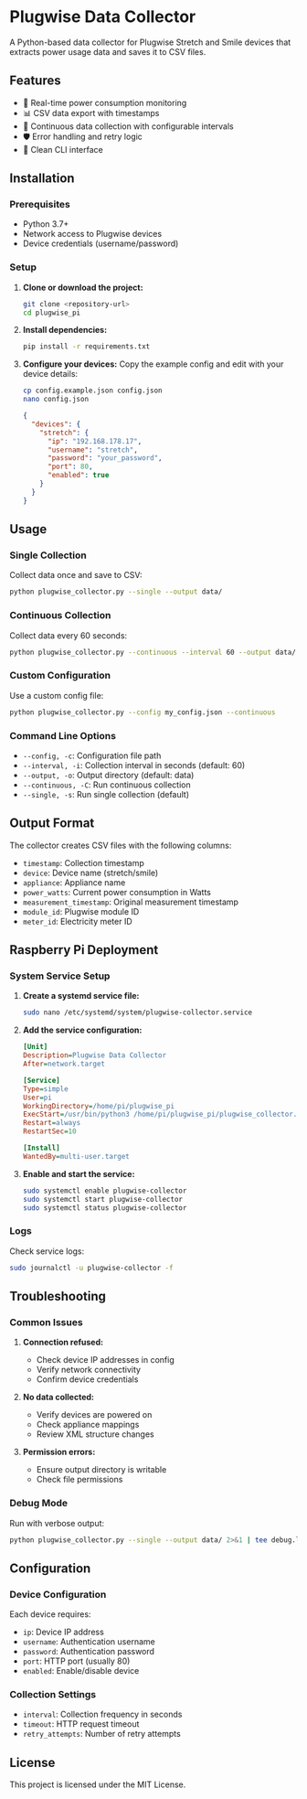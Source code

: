 # Plugwise Data Collector

A Python-based data collector for Plugwise Stretch and Smile devices that extracts power usage data and saves it to CSV files.

## Features

- 🔌 Real-time power consumption monitoring
- 📊 CSV data export with timestamps
- 🔄 Continuous data collection with configurable intervals
- 🛡️ Error handling and retry logic
- 📝 Clean CLI interface

## Installation

### Prerequisites

- Python 3.7+
- Network access to Plugwise devices
- Device credentials (username/password)

### Setup

1. **Clone or download the project:**
   ```bash
   git clone <repository-url>
   cd plugwise_pi
   ```

2. **Install dependencies:**
   ```bash
   pip install -r requirements.txt
   ```

3. **Configure your devices:**
   Copy the example config and edit with your device details:
   ```bash
   cp config.example.json config.json
   nano config.json
   ```
   ```json
   {
     "devices": {
       "stretch": {
         "ip": "192.168.178.17",
         "username": "stretch",
         "password": "your_password",
         "port": 80,
         "enabled": true
       }
     }
   }
   ```

## Usage

### Single Collection

Collect data once and save to CSV:
```bash
python plugwise_collector.py --single --output data/
```

### Continuous Collection

Collect data every 60 seconds:
```bash
python plugwise_collector.py --continuous --interval 60 --output data/
```

### Custom Configuration

Use a custom config file:
```bash
python plugwise_collector.py --config my_config.json --continuous
```

### Command Line Options

- `--config, -c`: Configuration file path
- `--interval, -i`: Collection interval in seconds (default: 60)
- `--output, -o`: Output directory (default: data)
- `--continuous, -C`: Run continuous collection
- `--single, -s`: Run single collection (default)

## Output Format

The collector creates CSV files with the following columns:
- `timestamp`: Collection timestamp
- `device`: Device name (stretch/smile)
- `appliance`: Appliance name
- `power_watts`: Current power consumption in Watts
- `measurement_timestamp`: Original measurement timestamp
- `module_id`: Plugwise module ID
- `meter_id`: Electricity meter ID

## Raspberry Pi Deployment

### System Service Setup

1. **Create a systemd service file:**
   ```bash
   sudo nano /etc/systemd/system/plugwise-collector.service
   ```

2. **Add the service configuration:**
   ```ini
   [Unit]
   Description=Plugwise Data Collector
   After=network.target

   [Service]
   Type=simple
   User=pi
   WorkingDirectory=/home/pi/plugwise_pi
   ExecStart=/usr/bin/python3 /home/pi/plugwise_pi/plugwise_collector.py --continuous --interval 60 --output /home/pi/plugwise_pi/data
   Restart=always
   RestartSec=10

   [Install]
   WantedBy=multi-user.target
   ```

3. **Enable and start the service:**
   ```bash
   sudo systemctl enable plugwise-collector
   sudo systemctl start plugwise-collector
   sudo systemctl status plugwise-collector
   ```

### Logs

Check service logs:
```bash
sudo journalctl -u plugwise-collector -f
```

## Troubleshooting

### Common Issues

1. **Connection refused:**
   - Check device IP addresses in config
   - Verify network connectivity
   - Confirm device credentials

2. **No data collected:**
   - Verify devices are powered on
   - Check appliance mappings
   - Review XML structure changes

3. **Permission errors:**
   - Ensure output directory is writable
   - Check file permissions

### Debug Mode

Run with verbose output:
```bash
python plugwise_collector.py --single --output data/ 2>&1 | tee debug.log
```

## Configuration

### Device Configuration

Each device requires:
- `ip`: Device IP address
- `username`: Authentication username
- `password`: Authentication password
- `port`: HTTP port (usually 80)
- `enabled`: Enable/disable device

### Collection Settings

- `interval`: Collection frequency in seconds
- `timeout`: HTTP request timeout
- `retry_attempts`: Number of retry attempts

## License

This project is licensed under the MIT License. 